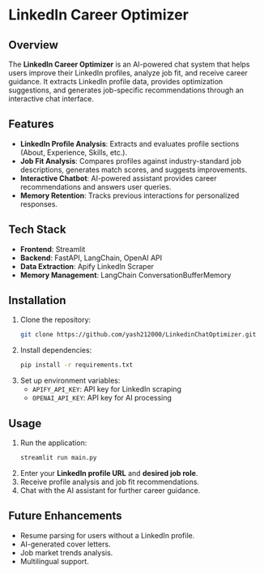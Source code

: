 # LinkedIn Career Optimizer

## Overview
The **LinkedIn Career Optimizer** is an AI-powered chat system that helps users improve their LinkedIn profiles, analyze job fit, and receive career guidance. It extracts LinkedIn profile data, provides optimization suggestions, and generates job-specific recommendations through an interactive chat interface.

## Features
- **LinkedIn Profile Analysis**: Extracts and evaluates profile sections (About, Experience, Skills, etc.).
- **Job Fit Analysis**: Compares profiles against industry-standard job descriptions, generates match scores, and suggests improvements.
- **Interactive Chatbot**: AI-powered assistant provides career recommendations and answers user queries.
- **Memory Retention**: Tracks previous interactions for personalized responses.

## Tech Stack
- **Frontend**: Streamlit
- **Backend**: FastAPI, LangChain, OpenAI API
- **Data Extraction**: Apify LinkedIn Scraper
- **Memory Management**: LangChain ConversationBufferMemory

## Installation
1. Clone the repository:
   ```bash
   git clone https://github.com/yash212000/LinkedinChatOptimizer.git
   ```
2. Install dependencies:
   ```bash
   pip install -r requirements.txt
   ```
3. Set up environment variables:
   - `APIFY_API_KEY`: API key for LinkedIn scraping
   - `OPENAI_API_KEY`: API key for AI processing

## Usage
1. Run the application:
   ```bash
   streamlit run main.py
   ```
2. Enter your **LinkedIn profile URL** and **desired job role**.
3. Receive profile analysis and job fit recommendations.
4. Chat with the AI assistant for further career guidance.

## Future Enhancements
- Resume parsing for users without a LinkedIn profile.
- AI-generated cover letters.
- Job market trends analysis.
- Multilingual support.


